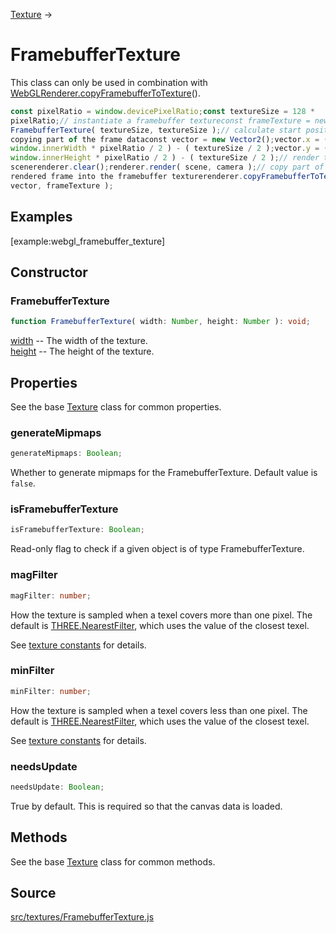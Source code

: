 [Texture](en\textures\Texture.html) →

# FramebufferTexture

This class can only be used in combination with
[WebGLRenderer.copyFramebufferToTexture](#)().

  
```ts  
const pixelRatio = window.devicePixelRatio;const textureSize = 128 *
pixelRatio;// instantiate a framebuffer textureconst frameTexture = new
FramebufferTexture( textureSize, textureSize );// calculate start position for
copying part of the frame dataconst vector = new Vector2();vector.x = (
window.innerWidth * pixelRatio / 2 ) - ( textureSize / 2 );vector.y = (
window.innerHeight * pixelRatio / 2 ) - ( textureSize / 2 );// render the
scenerenderer.clear();renderer.render( scene, camera );// copy part of the
rendered frame into the framebuffer texturerenderer.copyFramebufferToTexture(
vector, frameTexture );  
```  

## Examples

[example:webgl_framebuffer_texture]

## Constructor

### FramebufferTexture

  
  
```ts  
function FramebufferTexture( width: Number, height: Number ): void;  
```  

[width](#) -- The width of the texture.  
[height](#) -- The height of the texture.

## Properties

See the base [Texture](en\textures\Texture.html) class for common properties.

### generateMipmaps

  
  
```ts  
generateMipmaps: Boolean;  
```  

Whether to generate mipmaps for the FramebufferTexture. Default value is
`false`.

### isFramebufferTexture

  
  
```ts  
isFramebufferTexture: Boolean;  
```  

Read-only flag to check if a given object is of type FramebufferTexture.

### magFilter

  
  
```ts  
magFilter: number;  
```  

How the texture is sampled when a texel covers more than one pixel. The
default is [THREE.NearestFilter](en\constants\Textures.html), which uses the
value of the closest texel.  
  
See [texture constants](en\constants\Textures.html) for details.

### minFilter

  
  
```ts  
minFilter: number;  
```  

How the texture is sampled when a texel covers less than one pixel. The
default is [THREE.NearestFilter](en\constants\Textures.html), which uses the
value of the closest texel.  
  
See [texture constants](en\constants\Textures.html) for details.

### needsUpdate

  
  
```ts  
needsUpdate: Boolean;  
```  

True by default. This is required so that the canvas data is loaded.

## Methods

See the base [Texture](en\textures\Texture.html) class for common methods.

## Source

<a
href="https://github.com/mrdoob/three.js/blob/master/src/textures/FramebufferTexture.js">src/textures/FramebufferTexture.js</a>

